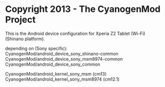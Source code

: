 Copyright 2013 - The CyanogenMod Project
================================

This is the Android device configuration for Xperia Z2 Tablet (Wi-Fi) (Shinano platform).


depending on (Sony specific):
CyanogenMod/android_device_sony_shinano-common
CyanogenMod/android_device_sony_msm8974-common
CyanogenMod/android_device_sony_common

CyanogenMod/android_kernel_sony_msm      (cm13)
CyanogenMod/android_kernel_sony_msm8974  (cm12.1)